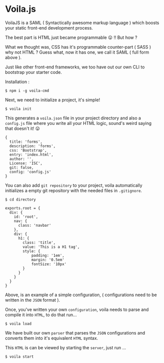 # Voila.js
VoilaJS is a  SAML ( Syntactically awesome markup language ) which boosts your static front-end development process.

The best part is HTML just became programmable :stuck_out_tongue: !! But how ?

What we thought was, CSS has it's programmable counter-part ( SASS ) why not HTML ? Guess what, now it has one, we call it SAML ( full form above ).

Just like other front-end frameworks, we too have out our own CLI to bootstrap your starter code.

Installation :

```
$ npm i -g voila-cmd
```

Next, we need to initialize a project, it's simple!

```
$ voila init
```

This generates a `voila.json` file in your project directory and also a `config.js` file where you write all your HTML logic, sound's weird saying that doesn't it! :stuck_out_tongue:

```
{
  title: 'forms',
  description: 'forms',
  css: 'Bootstrap',
  entry: 'index.html',
  author: '',
  License: 'ISC',
  git: false,
  config: 'config.js'
}
```
You can also add `git repository` to your project, voila automatically initializes a empty git repository with the needed files in `.gitignore`.

```
$ cd directory
```

```
exports.root = {
  div: {
    id: 'root',
    nav: {
      class: 'navbar'
    },
    div: {
      h1: {
        class: 'title',
        value: 'This is a H1 tag',
        style: {
            padding: '1em',
            margin: '0.5em'
            fontSize: '10px'
        }
      }
    }
  }
}
```

Above, is an example of a simple configuration, ( configurations need to be written in the `JSON` format ).

Once, you've written your own `configuration`, voila needs to parse and compile it into `HTML`, to do that run...

```
$ voila load
```

We have built our own `parser` that parses the `JSON` configurations and converts them into it's equivalent `HTML` syntax.

This `HTML` is can be viewed by starting the `server`, just run ...

```
$ voila start
```
